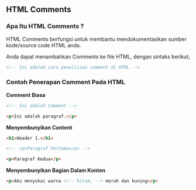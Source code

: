 ## HTML Comments

### Apa Itu HTML Comments ?
HTML Comments berfungsi untuk membantu mendokumentasikan sumber kode/source code HTML anda.

Anda dapat menambahkan Comments ke file HTML, dengan sintaks berikut;
```HTML
<!-- Ini adalah cara penuliisan comment di HTML -->
```

### Contoh Penerapan Comment Pada HTML

**Comment Biasa**
```HTML
<!-- Ini adalah Comment -->

<p>Ini adalah paragraf.</p>
```

**Menyembunyikan Content**

```HTML
<h1>Header 1.</h1>

<!-- <p>Paragraf Pertama</p> -->

<p>Paragraf Kedua</p>
```

**Menyembunyikan Bagian Dalam Konten**
```HTML
<p>Aku menyukai warna <!-- hitam, --> merah dan kuning</p>
```
